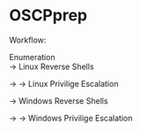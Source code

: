 # OSCPprep 
Workflow: 

Enumeration  
&rarr; Linux Reverse Shells 

&rarr; &rarr; Linux Privilige Escalation 

&rarr; Windows Reverse Shells 

&rarr; &rarr; Windows Privilige Escalation 

